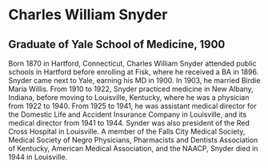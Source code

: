 # Charles William Snyder
## Graduate of Yale School of Medicine, 1900
Born 1870 in Hartford, Connecticut, Charles William Snyder attended public schools in Hartford before enrolling at Fisk, where he received a BA in 1896. Snyder came next to Yale, earning his MD in 1900. In 1903, he married Birdie Maria Willis. From 1910 to 1922, Snyder practiced medicine in New Albany, Indiana, before moving to Louisville, Kentucky, where he was a physician from 1922 to 1940. From 1925 to 1941, he was assistant medical director for the Domestic Life and Accident Insurance Company in Louisville, and its medical director from 1941 to 1944. Synder was also president of the Red Cross Hospital in Louisville. A member of the Falls City Medical Society, Medical Society of Negro Physicians, Pharmacists and Dentists Association of Kentucky, American Medical Association, and the NAACP, Snyder died in 1944 in Louisville.
